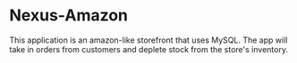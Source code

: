 # Nexus-Amazon
This application is an amazon-like storefront that uses MySQL. The app will take in orders from customers and deplete stock from the store's inventory.
